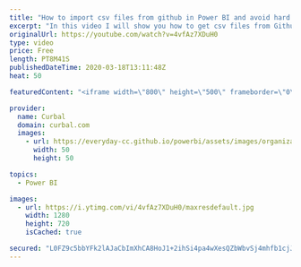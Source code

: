 ```yaml
---
title: "How to import csv files from github in Power BI and avoid hard coded columns"
excerpt: "In this video I will show you how to get csv files from Github into Power BI and how to avoid hard coding columns when importing csv files.  The file is available for download in the download center - Community downloads. Please, use this dataset responsibly!! Here you can download all the pbix files:"
originalUrl: https://youtube.com/watch?v=4vfAz7XDuH0
type: video
price: Free
length: PT8M41S
publishedDateTime: 2020-03-18T13:11:48Z
heat: 50

featuredContent: "<iframe width=\"800\" height=\"500\" frameborder=\"0\" src=\"https://www.youtube.com/embed/4vfAz7XDuH0\" allow=\"accelerometer; autoplay; encrypted-media; gyroscope; picture-in-picture\" allowfullscreen></iframe>"

provider:
  name: Curbal
  domain: curbal.com
  images:
    - url: https://everyday-cc.github.io/powerbi/assets/images/organizations/curbal.com-50x50.jpg
      width: 50
      height: 50

topics:
  - Power BI

images:
  - url: https://i.ytimg.com/vi/4vfAz7XDuH0/maxresdefault.jpg
    width: 1280
    height: 720
    isCached: true

secured: "L0FZ9c5bbYFk2lAJaCbImXhCA8HoJ1+2ihSi4pa4wXesQZbWbvSj4mhfb1cjJbuaF6N5DSq7izCdMQI0WaXkTS8vNOlcd9JkK8NFabbITVXLs8TxemgMcVB51fxrTbQMjMTKIZxFr91OOrk/Opb7+e9m8Hju3aNUZ1frVbukp68g+M1JGLBDKlhIouI/8Y6ngu75j8lq9Ex4PivZkRSPEfRt1mym/60ZMpBAHZGAGowOXnv4AE1l/BYO3Ufey5bIIhXawMoczLSOXAsp7Tccz49Vry08wimPuC9cHfBcMAmo43b8iWdpyRoCv8ON9mmdSNFTfrb4Z8Q0kUSTBcM2jopwkR5D/5V/9no0uh3G0lN7Hw0Sw/h2Jb1NB4b03c1Bfhp3TA1iurIoJqAGeq5qtU2TtOUCSWkDijw4PCBCYaI=;wf8mnuFJermyP2jo+y2f9Q=="
---
```


